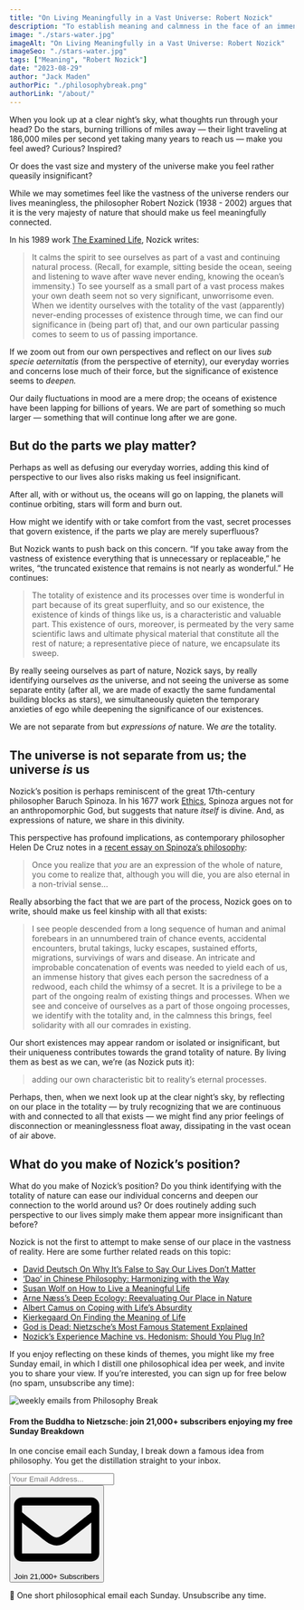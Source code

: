 ```yaml
---
title: "On Living Meaningfully in a Vast Universe: Robert Nozick"
description: "To establish meaning and calmness in the face of an immense, mysterious reality, the philosopher Robert Nozick argues that we should view our lives as part of a vast and continuing natural process."
image: "./stars-water.jpg"
imageAlt: "On Living Meaningfully in a Vast Universe: Robert Nozick"
imageSeo: "./stars-water.jpg"
tags: ["Meaning", "Robert Nozick"]
date: "2023-08-29"
author: "Jack Maden"
authorPic: "./philosophybreak.png"
authorLink: "/about/"
---
```


<span class="big-letter">W</span>hen you look up at a clear night’s sky, what thoughts run through your head? Do the stars, burning trillions of miles away — their light traveling at 186,000 miles per second yet taking many years to reach us — make you feel awed? Curious? Inspired?

Or does the vast size and mystery of the universe make you feel rather queasily insignificant? 

While we may sometimes feel like the vastness of the universe renders our lives meaningless, the philosopher Robert Nozick (1938 - 2002) argues that it is the very majesty of nature that should make us feel meaningfully connected. 

In his 1989 work <a target="_blank" rel="noopener noreferrer sponsored" href="https://www.amazon.com/Examined-Life-Philosophical-Meditations/dp/0671725017?&linkCode=ll1&tag=philosophybre-20&linkId=1ae32dc0b5fe3054fc25480ff7649b03&language=en_US&ref_=as_li_ss_tl">The Examined Life</a>, Nozick writes:

>It calms the spirit to see ourselves as part of a vast and continuing natural process. (Recall, for example, sitting beside the ocean, seeing and listening to wave after wave never ending, knowing the ocean’s immensity.) To see yourself as a small part of a vast process makes your own death seem not so very significant, unworrisome even. When we identity ourselves with the totality of the vast (apparently) never-ending processes of existence through time, we can find our significance in (being part of) that, and our own particular passing comes to seem to us of passing importance.

If we zoom out from our own perspectives and reflect on our lives _sub specie aeternitatis_ (from the perspective of eternity), our everyday worries and concerns lose much of their force, but the significance of existence seems to _deepen._ 

Our daily fluctuations in mood are a mere drop; the oceans of existence have been lapping for billions of years. We are part of something so much larger — something that will continue long after we are gone. 

## But do the parts we play matter?

<span class="big-letter">P</span>erhaps as well as defusing our everyday worries, adding this kind of perspective to our lives also risks making us feel insignificant. 

After all, with or without us, the oceans will go on lapping, the planets will continue orbiting, stars will form and burn out.

How might we identify with or take comfort from the vast, secret processes that govern existence, if the parts we play are merely superfluous? 

But Nozick wants to push back on this concern. “If you take away from the vastness of existence everything that is unnecessary or replaceable,” he writes, “the truncated existence that remains is not nearly as wonderful.” He continues: 

>The totality of existence and its processes over time is wonderful in part because of its great superfluity, and so our existence, the existence of kinds of things like us, is a characteristic and valuable part. This existence of ours, moreover, is permeated by the very same scientific laws and ultimate physical material that constitute all the rest of nature; a representative piece of nature, we encapsulate its sweep.

By really seeing ourselves as part of nature, Nozick says, by really identifying ourselves _as_ the universe, and not seeing the universe as some separate entity (after all, we are made of exactly the same fundamental building blocks as stars), we simultaneously quieten the temporary anxieties of ego while deepening the significance of our existences.  

We are not separate from but _expressions of_ nature. We _are_ the totality.

## The universe is not separate from us; the universe _is_ us

<span class="big-letter">N</span>ozick’s position is perhaps reminiscent of the great 17th-century philosopher Baruch Spinoza. In his 1677 work <a target="_blank" rel="noopener noreferrer sponsored" href="http://www.amazon.com/gp/product/0140435719/ref=as_li_tl?ie=UTF8&tag=philosophybre-20&camp=1789&creative=9325&linkCode=as2&creativeASIN=0140435719&linkId=40b9b0a44d0cbd360115ad7e2861c3bd">Ethics</a>, Spinoza argues not for an anthropomorphic God, but suggests that nature _itself_ is divine. And, as expressions of nature, we share in this divinity. 

This perspective has profound implications, as contemporary philosopher Helen De Cruz notes in a <a target="_blank" rel="noopener noreferrer" href="https://aeon.co/essays/how-to-face-the-climate-crisis-with-spinoza-and-self-knowledge">recent essay on Spinoza’s philosophy</a>:

>Once you realize that _you_ are an expression of the whole of nature, you come to realize that, although you will die, you are also eternal in a non-trivial sense...

Really absorbing the fact that we are part of the process, Nozick goes on to write, should make us feel kinship with all that exists:

>I see people descended from a long sequence of human and animal forebears in an unnumbered train of chance events, accidental encounters, brutal takings, lucky escapes, sustained efforts, migrations, survivings of wars and disease. An intricate and improbable concatenation of events was needed to yield each of us, an immense history that gives each person the sacredness of a redwood, each child the whimsy of a secret. It is a privilege to be a part of the ongoing realm of existing things and processes. When we see and conceive of ourselves as a part of those ongoing processes, we identify with the totality and, in the calmness this brings, feel solidarity with all our comrades in existing.

Our short existences may appear random or isolated or insignificant, but their uniqueness contributes towards the grand totality of nature. By living them as best as we can, we’re (as Nozick puts it):

>adding our own characteristic bit to reality’s eternal processes.

Perhaps, then, when we next look up at the clear night’s sky, by reflecting on our place in the totality — by truly recognizing that we are continuous with and connected to all that exists — we might find any prior feelings of disconnection or meaninglessness float away, dissipating in the vast ocean of air above.

## What do you make of Nozick’s position?

<span class="big-letter">W</span>hat do you make of Nozick’s position? Do you think identifying with the totality of nature can ease our individual concerns and deepen our connection to the world around us? Or does routinely adding such perspective to our lives simply make them appear more insignificant than before?

Nozick is not the first to attempt to make sense of our place in the vastness of reality. Here are some further related reads on this topic: 

- [David Deutsch On Why It’s False to Say Our Lives Don’t Matter](/articles/david-deutsch-on-why-its-false-to-say-our-existence-is-insignificant/)
- [‘Dao’ in Chinese Philosophy: Harmonizing with the Way](/articles/dao-in-chinese-philosophy-harmonizing-with-the-way/)
- [Susan Wolf on How to Live a Meaningful Life](/articles/susan-wolf-on-how-to-live-a-meaningful-life/)
- [Arne Næss’s Deep Ecology: Reevaluating Our Place in Nature](/articles/arne-naess-deep-ecology-reevaluating-our-place-in-nature/)
- [Albert Camus on Coping with Life’s Absurdity](/articles/absurdity-with-camus/)
- [Kierkegaard On Finding the Meaning of Life](/articles/kierkegaard-on-finding-the-meaning-of-life/)
- [God is Dead: Nietzsche’s Most Famous Statement Explained](/articles/god-is-dead-nietzsche-famous-statement-explained/)
- [Nozick’s Experience Machine vs. Hedonism: Should You Plug In?](/articles/nozick-experience-machine-vs-hedonism-should-you-plug-in/)

If you enjoy reflecting on these kinds of themes, you might like my free Sunday email, in which I distill one philosophical idea per week, and invite you to share your view. If you’re interested, you can sign up for free below (no spam, unsubscribe any time):

<!--big subscribe-->
<div class="course-promo darkradial-background subscribe text-center">
    <img src="/static/6313d50bc32799a6c869239128784c7b/e7f7a/weekly-break.webp" alt="weekly emails from Philosophy Break">
    <h4>From the Buddha to Nietzsche: join 21,000+ subscribers enjoying my free Sunday Breakdown</h4>
    <p class="small-grey-font no-mar-bottom">In one concise email each Sunday, I break down a famous idea from philosophy. You get the distillation straight to your inbox.</p>
    <div class="small-pad-top">
        <form action="https://app.convertkit.com/forms/5812400/subscriptions" method="post" data-sv-form="5812400" data-uid="be0e52d3c0" data-format="inline" data-version="6" data-options="{&quot;settings&quot;:{&quot;after_subscribe&quot;:{&quot;action&quot;:&quot;message&quot;,&quot;success_message&quot;:&quot;Thank you, philosopher! Your welcome email will land in your inbox shortly.&quot;,&quot;redirect_url&quot;:&quot;https://philosophybreak.com/thank-you/&quot;},&quot;analytics&quot;:{&quot;google&quot;:null,&quot;fathom&quot;:null,&quot;facebook&quot;:null,&quot;segment&quot;:null,&quot;pinterest&quot;:null,&quot;sparkloop&quot;:null,&quot;googletagmanager&quot;:null},&quot;modal&quot;:{&quot;trigger&quot;:&quot;timer&quot;,&quot;scroll_percentage&quot;:null,&quot;timer&quot;:5,&quot;devices&quot;:&quot;all&quot;,&quot;show_once_every&quot;:15},&quot;powered_by&quot;:{&quot;show&quot;:false,&quot;url&quot;:&quot;https://convertkit.com/features/forms?utm_campaign=poweredby&amp;utm_content=form&amp;utm_medium=referral&amp;utm_source=dynamic&quot;},&quot;recaptcha&quot;:{&quot;enabled&quot;:false},&quot;return_visitor&quot;:{&quot;action&quot;:&quot;show&quot;,&quot;custom_content&quot;:&quot;&quot;},&quot;slide_in&quot;:{&quot;display_in&quot;:&quot;bottom_right&quot;,&quot;trigger&quot;:&quot;timer&quot;,&quot;scroll_percentage&quot;:null,&quot;timer&quot;:5,&quot;devices&quot;:&quot;all&quot;,&quot;show_once_every&quot;:15},&quot;sticky_bar&quot;:{&quot;display_in&quot;:&quot;top&quot;,&quot;trigger&quot;:&quot;timer&quot;,&quot;scroll_percentage&quot;:null,&quot;timer&quot;:5,&quot;devices&quot;:&quot;all&quot;,&quot;show_once_every&quot;:15}},&quot;version&quot;:&quot;6&quot;}" min-width="400 500 600 700 800">
        <div data-style="clean"><ul data-element="errors" data-group="alert"></ul><div data-element="fields" data-stacked="false">
            <div>
                <input name="email_address" aria-label="Your Email Address..." placeholder="Your Email Address..." required type="email" />
            </div>
            <button class="button primary" type="submit" data-element="submit"><div><div></div><div></div><div></div></div><span><svg xmlns="http://www.w3.org/2000/svg" viewBox="0 0 512 512"><path d="M464 64H48C21.49 64 0 85.49 0 112v288c0 26.51 21.49 48 48 48h416c26.51 0 48-21.49 48-48V112c0-26.51-21.49-48-48-48zm0 48v40.805c-22.422 18.259-58.168 46.651-134.587 106.49-16.841 13.247-50.201 45.072-73.413 44.701-23.208.375-56.579-31.459-73.413-44.701C106.18 199.465 70.425 171.067 48 152.805V112h416zM48 400V214.398c22.914 18.251 55.409 43.862 104.938 82.646 21.857 17.205 60.134 55.186 103.062 54.955 42.717.231 80.509-37.199 103.053-54.947 49.528-38.783 82.032-64.401 104.947-82.653V400H48z"/></svg>Join 21,000+ Subscribers</span></button>
            </div>
            </div>
        </form>
        <p class="tiny-mar-top no-mar-bottom review-font">💭 One short philosophical email each Sunday. Unsubscribe any time.</p>
    </div>
</div>